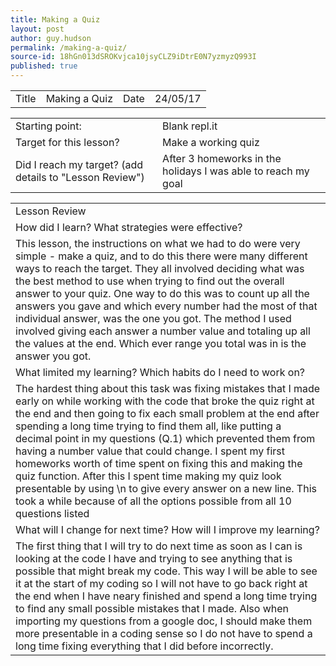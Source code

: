 ```yaml
---
title: Making a Quiz
layout: post
author: guy.hudson
permalink: /making-a-quiz/
source-id: 18hGn013dSROKvjca10jsyCLZ9iDtrE0N7yzmyzQ993I
published: true
---
```

<table>
  <tr>
    <td>Title</td>
    <td>Making a Quiz</td>
    <td>Date</td>
    <td>24/05/17</td>
  </tr>
</table>


<table>
  <tr>
    <td>Starting point:</td>
    <td>Blank repl.it</td>
  </tr>
  <tr>
    <td>Target for this lesson?</td>
    <td>Make a working quiz </td>
  </tr>
  <tr>
    <td>Did I reach my target? 
(add details to "Lesson Review")</td>
    <td>After 3 homeworks in the holidays I was able to reach my goal</td>
  </tr>
</table>


<table>
  <tr>
    <td>Lesson Review</td>
  </tr>
  <tr>
    <td>How did I learn? What strategies were effective? </td>
  </tr>
  <tr>
    <td>This lesson, the instructions on what we had to do were very simple - make a quiz, and to do this there were many different ways to reach the target. They all involved deciding what was the best method to use when trying to find out the overall answer to your quiz. One way to do this was to count up all the answers you gave and which every number had the most of that individual answer, was the one you got. The method I used involved giving each answer a number value and totaling up all the values at the end. Which ever range you total was in is the answer you got.</td>
  </tr>
  <tr>
    <td>What limited my learning? Which habits do I need to work on? </td>
  </tr>
  <tr>
    <td>The hardest thing about this task was fixing mistakes that I made early on while working with the code that broke the quiz right at the end and then going to fix each small problem at the end after spending a long time trying to find them all, like putting a decimal point in my questions (Q.1) which prevented them from having a number value that could change.
I spent my first homeworks worth of time spent on fixing this and making the quiz function.
After this I spent time making my quiz look presentable by using \n to give every answer on a new line. This took a while because of all the options possible from all 10 questions listed </td>
  </tr>
  <tr>
    <td>What will I change for next time? How will I improve my learning?</td>
  </tr>
  <tr>
    <td>The first thing that I will try to do next time as soon as I can is looking at the code I have and trying to see anything that is possible that might break my code. This way I will be able to see it at the start of my coding so I will not have to go back right at the end when I have neary finished and spend a long time trying to find any small possible mistakes that I made. Also when importing my questions from a google doc, I should make them more presentable in a coding sense so I do not have to spend a long time fixing everything that I did before incorrectly.</td>
  </tr>
</table>


